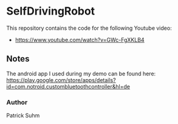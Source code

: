 # SelfDrivingRobot
This repository contains the code for the following Youtube video: 
- https://www.youtube.com/watch?v=GWc-FgXKLB4

## Notes
The android app I used during my demo can be found here: 
https://play.google.com/store/apps/details?id=com.notroid.custombluetoothcontroller&hl=de

### Author
Patrick Suhm
